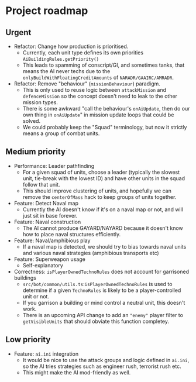 # Project roadmap

## Urgent

-   Refactor: Change how production is prioritised.
    -   Currently, each unit type defines its own priorities `AiBuildingRules.getPriority()`
    -   This leads to spamming of conscript/GI, and sometimes tanks, that means the AI never techs due to the `onlyBuildWithFloatingCreditAmounts` of `NARADR/GAAIRC/AMRADR`.
-   Refactor: Remove "behaviour" (`missionBehaviour`) paradigm.
    -   This is only used to reuse logic between `attackMission` and `defenceMission` so the concept doesn't need to leak to the other mission types.
    -   There is some awkward "call the behaviour's `onAiUpdate`, then do our own thing in `onAiUpdate`" in mission update loops that could be solved.
    -   We could probably keep the "Squad" terminology, but now it strictly means a group of combat units.

## Medium priority

-   Performance: Leader pathfinding
    -   For a given squad of units, choose a leader (typically the slowest unit, tie-break with the lowest ID) and have other units in the squad follow that unit.
    -   This should improve clustering of units, and hopefully we can remove the `centerOfMass` hack to keep groups of units together.
-   Feature: Detect Naval map
    -   Currently the AI doesn't know if it's on a naval map or not, and will just sit in base forever.
-   Feature: Naval construction
    -   The AI cannot produce GAYARD/NAYARD because it doesn't know how to place naval structures efficiently.
-   Feature: Naval/amphibious play
    -   If a naval map is detected, we should try to bias towards naval units and various naval strategies (amphibious transports etc)
-   Feature: Superweapon usage
    -   Self-explanatory
-   Correctness: `isPlayerOwnedTechnoRules` does not account for garrisoned buildings
    -   `src/bot/common/utils.ts`:`isPlayerOwnedTechnoRules` is used to determine if a given `TechnoRules` is likely to be a player-controlled unit or not.
    -   If you garrison a building or mind control a neutral unit, this doesn't work.
    -   There is an upcoming API change to add an `"enemy"` player filter to `getVisibleUnits` that should obviate this function completey.

## Low priority

-   Feature: `ai.ini` integration
    -   It would be nice to use the attack groups and logic defined in `ai.ini`, so the AI tries strategies such as engineer rush, terrorist rush etc.
    -   This might make the AI mod-friendly as well.
